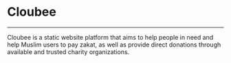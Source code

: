 <h1>Cloubee</h1>
<hr>

Cloubee is a static website platform that aims to help people in need and help Muslim users to pay zakat, as well as provide direct donations through available and trusted charity organizations.

